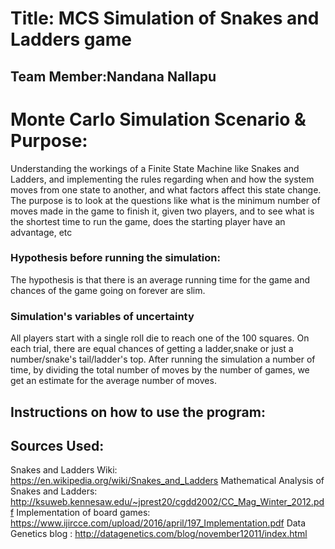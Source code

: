


# Title: MCS Simulation of Snakes and Ladders game 

## Team Member:Nandana Nallapu


# Monte Carlo Simulation Scenario & Purpose:
Understanding the workings of a Finite State Machine like Snakes and Ladders, and implementing the rules regarding when and how the system moves from one state to another, and what factors affect this state change. The purpose is to look at the questions like what is the minimum number of moves made in the game to finish it, given two players, and to see what is the shortest time to run the game, does the starting player have an advantage, etc

### Hypothesis before running the simulation:

The hypothesis is that there is an average running time for the game and chances of the game going on forever are slim. 

### Simulation's variables of uncertainty

All players start with a single roll die to reach one of the 100 squares. On each trial, there are equal chances of getting a ladder,snake or just a number/snake's tail/ladder's top. After running the simulation a number of time, by dividing the total number of moves by the number of games, we get an estimate for the average number of moves. 

## Instructions on how to use the program:


## Sources Used:
Snakes and Ladders Wiki: https://en.wikipedia.org/wiki/Snakes_and_Ladders
Mathematical Analysis of Snakes and Ladders: http://ksuweb.kennesaw.edu/~jprest20/cgdd2002/CC_Mag_Winter_2012.pdf
Implementation of board games: https://www.ijircce.com/upload/2016/april/197_Implementation.pdf
Data Genetics blog :  http://datagenetics.com/blog/november12011/index.html

